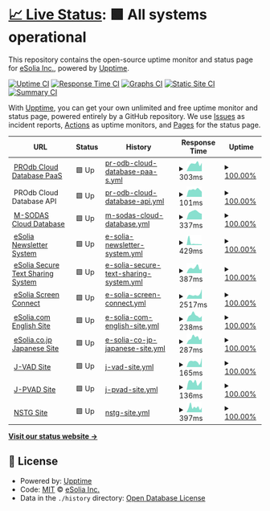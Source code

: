 # [📈 Live Status](https://demo.upptime.js.org): <!--live status--> **🟩 All systems operational**

This repository contains the open-source uptime monitor and status page for [eSolia Inc.](https://esolia.com), powered by [Upptime](https://github.com/upptime/upptime).

[![Uptime CI](https://github.com/eSolia/uptime/workflows/Uptime%20CI/badge.svg)](https://github.com/eSolia/uptime/actions?query=workflow%3A%22Uptime+CI%22)
[![Response Time CI](https://github.com/eSolia/uptime/workflows/Response%20Time%20CI/badge.svg)](https://github.com/eSolia/uptime/actions?query=workflow%3A%22Response+Time+CI%22)
[![Graphs CI](https://github.com/eSolia/uptime/workflows/Graphs%20CI/badge.svg)](https://github.com/eSolia/uptime/actions?query=workflow%3A%22Graphs+CI%22)
[![Static Site CI](https://github.com/eSolia/uptime/workflows/Static%20Site%20CI/badge.svg)](https://github.com/eSolia/uptime/actions?query=workflow%3A%22Static+Site+CI%22)
[![Summary CI](https://github.com/eSolia/uptime/workflows/Summary%20CI/badge.svg)](https://github.com/eSolia/uptime/actions?query=workflow%3A%22Summary+CI%22)

With [Upptime](https://upptime.js.org), you can get your own unlimited and free uptime monitor and status page, powered entirely by a GitHub repository. We use [Issues](https://github.com/eSolia/uptime/issues) as incident reports, [Actions](https://github.com/eSolia/uptime/actions) as uptime monitors, and [Pages](https://demo.upptime.js.org) for the status page.

<!--start: status pages-->
<!-- This summary is generated by Upptime (https://github.com/upptime/upptime) -->
<!-- Do not edit this manually, your changes will be overwritten -->
<!-- prettier-ignore -->
| URL | Status | History | Response Time | Uptime |
| --- | ------ | ------- | ------------- | ------ |
| <img alt="" src="https://assets.esolia.com/eSolia-Chicklet-Color-512px.ico" height="13"> [PROdb Cloud Database PaaS](https://pro.dbflex.net/secure/login.aspx) | 🟩 Up | [pr-odb-cloud-database-paa-s.yml](https://github.com/eSolia/uptime/commits/HEAD/history/pr-odb-cloud-database-paa-s.yml) | <details><summary><img alt="Response time graph" src="./graphs/pr-odb-cloud-database-paa-s/response-time-week.png" height="20"> 303ms</summary><br><a href="https://uptime.esolia.pro/history/pr-odb-cloud-database-paa-s"><img alt="Response time 278" src="https://img.shields.io/endpoint?url=https%3A%2F%2Fraw.githubusercontent.com%2FeSolia%2Fuptime%2FHEAD%2Fapi%2Fpr-odb-cloud-database-paa-s%2Fresponse-time.json"></a><br><a href="https://uptime.esolia.pro/history/pr-odb-cloud-database-paa-s"><img alt="24-hour response time 294" src="https://img.shields.io/endpoint?url=https%3A%2F%2Fraw.githubusercontent.com%2FeSolia%2Fuptime%2FHEAD%2Fapi%2Fpr-odb-cloud-database-paa-s%2Fresponse-time-day.json"></a><br><a href="https://uptime.esolia.pro/history/pr-odb-cloud-database-paa-s"><img alt="7-day response time 303" src="https://img.shields.io/endpoint?url=https%3A%2F%2Fraw.githubusercontent.com%2FeSolia%2Fuptime%2FHEAD%2Fapi%2Fpr-odb-cloud-database-paa-s%2Fresponse-time-week.json"></a><br><a href="https://uptime.esolia.pro/history/pr-odb-cloud-database-paa-s"><img alt="30-day response time 272" src="https://img.shields.io/endpoint?url=https%3A%2F%2Fraw.githubusercontent.com%2FeSolia%2Fuptime%2FHEAD%2Fapi%2Fpr-odb-cloud-database-paa-s%2Fresponse-time-month.json"></a><br><a href="https://uptime.esolia.pro/history/pr-odb-cloud-database-paa-s"><img alt="1-year response time 278" src="https://img.shields.io/endpoint?url=https%3A%2F%2Fraw.githubusercontent.com%2FeSolia%2Fuptime%2FHEAD%2Fapi%2Fpr-odb-cloud-database-paa-s%2Fresponse-time-year.json"></a></details> | <details><summary><a href="https://uptime.esolia.pro/history/pr-odb-cloud-database-paa-s">100.00%</a></summary><a href="https://uptime.esolia.pro/history/pr-odb-cloud-database-paa-s"><img alt="All-time uptime 99.89%" src="https://img.shields.io/endpoint?url=https%3A%2F%2Fraw.githubusercontent.com%2FeSolia%2Fuptime%2FHEAD%2Fapi%2Fpr-odb-cloud-database-paa-s%2Fuptime.json"></a><br><a href="https://uptime.esolia.pro/history/pr-odb-cloud-database-paa-s"><img alt="24-hour uptime 100.00%" src="https://img.shields.io/endpoint?url=https%3A%2F%2Fraw.githubusercontent.com%2FeSolia%2Fuptime%2FHEAD%2Fapi%2Fpr-odb-cloud-database-paa-s%2Fuptime-day.json"></a><br><a href="https://uptime.esolia.pro/history/pr-odb-cloud-database-paa-s"><img alt="7-day uptime 100.00%" src="https://img.shields.io/endpoint?url=https%3A%2F%2Fraw.githubusercontent.com%2FeSolia%2Fuptime%2FHEAD%2Fapi%2Fpr-odb-cloud-database-paa-s%2Fuptime-week.json"></a><br><a href="https://uptime.esolia.pro/history/pr-odb-cloud-database-paa-s"><img alt="30-day uptime 99.86%" src="https://img.shields.io/endpoint?url=https%3A%2F%2Fraw.githubusercontent.com%2FeSolia%2Fuptime%2FHEAD%2Fapi%2Fpr-odb-cloud-database-paa-s%2Fuptime-month.json"></a><br><a href="https://uptime.esolia.pro/history/pr-odb-cloud-database-paa-s"><img alt="1-year uptime 99.89%" src="https://img.shields.io/endpoint?url=https%3A%2F%2Fraw.githubusercontent.com%2FeSolia%2Fuptime%2FHEAD%2Fapi%2Fpr-odb-cloud-database-paa-s%2Fuptime-year.json"></a></details>
| <img alt="" src="https://assets.esolia.com/eSolia-Chicklet-Color-512px.ico" height="13"> PROdb Cloud Database API | 🟩 Up | [pr-odb-cloud-database-api.yml](https://github.com/eSolia/uptime/commits/HEAD/history/pr-odb-cloud-database-api.yml) | <details><summary><img alt="Response time graph" src="./graphs/pr-odb-cloud-database-api/response-time-week.png" height="20"> 101ms</summary><br><a href="https://uptime.esolia.pro/history/pr-odb-cloud-database-api"><img alt="Response time 122" src="https://img.shields.io/endpoint?url=https%3A%2F%2Fraw.githubusercontent.com%2FeSolia%2Fuptime%2FHEAD%2Fapi%2Fpr-odb-cloud-database-api%2Fresponse-time.json"></a><br><a href="https://uptime.esolia.pro/history/pr-odb-cloud-database-api"><img alt="24-hour response time 118" src="https://img.shields.io/endpoint?url=https%3A%2F%2Fraw.githubusercontent.com%2FeSolia%2Fuptime%2FHEAD%2Fapi%2Fpr-odb-cloud-database-api%2Fresponse-time-day.json"></a><br><a href="https://uptime.esolia.pro/history/pr-odb-cloud-database-api"><img alt="7-day response time 101" src="https://img.shields.io/endpoint?url=https%3A%2F%2Fraw.githubusercontent.com%2FeSolia%2Fuptime%2FHEAD%2Fapi%2Fpr-odb-cloud-database-api%2Fresponse-time-week.json"></a><br><a href="https://uptime.esolia.pro/history/pr-odb-cloud-database-api"><img alt="30-day response time 129" src="https://img.shields.io/endpoint?url=https%3A%2F%2Fraw.githubusercontent.com%2FeSolia%2Fuptime%2FHEAD%2Fapi%2Fpr-odb-cloud-database-api%2Fresponse-time-month.json"></a><br><a href="https://uptime.esolia.pro/history/pr-odb-cloud-database-api"><img alt="1-year response time 122" src="https://img.shields.io/endpoint?url=https%3A%2F%2Fraw.githubusercontent.com%2FeSolia%2Fuptime%2FHEAD%2Fapi%2Fpr-odb-cloud-database-api%2Fresponse-time-year.json"></a></details> | <details><summary><a href="https://uptime.esolia.pro/history/pr-odb-cloud-database-api">100.00%</a></summary><a href="https://uptime.esolia.pro/history/pr-odb-cloud-database-api"><img alt="All-time uptime 99.89%" src="https://img.shields.io/endpoint?url=https%3A%2F%2Fraw.githubusercontent.com%2FeSolia%2Fuptime%2FHEAD%2Fapi%2Fpr-odb-cloud-database-api%2Fuptime.json"></a><br><a href="https://uptime.esolia.pro/history/pr-odb-cloud-database-api"><img alt="24-hour uptime 100.00%" src="https://img.shields.io/endpoint?url=https%3A%2F%2Fraw.githubusercontent.com%2FeSolia%2Fuptime%2FHEAD%2Fapi%2Fpr-odb-cloud-database-api%2Fuptime-day.json"></a><br><a href="https://uptime.esolia.pro/history/pr-odb-cloud-database-api"><img alt="7-day uptime 100.00%" src="https://img.shields.io/endpoint?url=https%3A%2F%2Fraw.githubusercontent.com%2FeSolia%2Fuptime%2FHEAD%2Fapi%2Fpr-odb-cloud-database-api%2Fuptime-week.json"></a><br><a href="https://uptime.esolia.pro/history/pr-odb-cloud-database-api"><img alt="30-day uptime 99.87%" src="https://img.shields.io/endpoint?url=https%3A%2F%2Fraw.githubusercontent.com%2FeSolia%2Fuptime%2FHEAD%2Fapi%2Fpr-odb-cloud-database-api%2Fuptime-month.json"></a><br><a href="https://uptime.esolia.pro/history/pr-odb-cloud-database-api"><img alt="1-year uptime 99.89%" src="https://img.shields.io/endpoint?url=https%3A%2F%2Fraw.githubusercontent.com%2FeSolia%2Fuptime%2FHEAD%2Fapi%2Fpr-odb-cloud-database-api%2Fuptime-year.json"></a></details>
| <img alt="" src="https://icons.duckduckgo.com/ip3/db.myriadgenetics-ops.com.ico" height="13"> [M-SODAS Cloud Database](https://db.myriadgenetics-ops.com/secure/login.aspx) | 🟩 Up | [m-sodas-cloud-database.yml](https://github.com/eSolia/uptime/commits/HEAD/history/m-sodas-cloud-database.yml) | <details><summary><img alt="Response time graph" src="./graphs/m-sodas-cloud-database/response-time-week.png" height="20"> 337ms</summary><br><a href="https://uptime.esolia.pro/history/m-sodas-cloud-database"><img alt="Response time 377" src="https://img.shields.io/endpoint?url=https%3A%2F%2Fraw.githubusercontent.com%2FeSolia%2Fuptime%2FHEAD%2Fapi%2Fm-sodas-cloud-database%2Fresponse-time.json"></a><br><a href="https://uptime.esolia.pro/history/m-sodas-cloud-database"><img alt="24-hour response time 317" src="https://img.shields.io/endpoint?url=https%3A%2F%2Fraw.githubusercontent.com%2FeSolia%2Fuptime%2FHEAD%2Fapi%2Fm-sodas-cloud-database%2Fresponse-time-day.json"></a><br><a href="https://uptime.esolia.pro/history/m-sodas-cloud-database"><img alt="7-day response time 337" src="https://img.shields.io/endpoint?url=https%3A%2F%2Fraw.githubusercontent.com%2FeSolia%2Fuptime%2FHEAD%2Fapi%2Fm-sodas-cloud-database%2Fresponse-time-week.json"></a><br><a href="https://uptime.esolia.pro/history/m-sodas-cloud-database"><img alt="30-day response time 385" src="https://img.shields.io/endpoint?url=https%3A%2F%2Fraw.githubusercontent.com%2FeSolia%2Fuptime%2FHEAD%2Fapi%2Fm-sodas-cloud-database%2Fresponse-time-month.json"></a><br><a href="https://uptime.esolia.pro/history/m-sodas-cloud-database"><img alt="1-year response time 377" src="https://img.shields.io/endpoint?url=https%3A%2F%2Fraw.githubusercontent.com%2FeSolia%2Fuptime%2FHEAD%2Fapi%2Fm-sodas-cloud-database%2Fresponse-time-year.json"></a></details> | <details><summary><a href="https://uptime.esolia.pro/history/m-sodas-cloud-database">100.00%</a></summary><a href="https://uptime.esolia.pro/history/m-sodas-cloud-database"><img alt="All-time uptime 99.89%" src="https://img.shields.io/endpoint?url=https%3A%2F%2Fraw.githubusercontent.com%2FeSolia%2Fuptime%2FHEAD%2Fapi%2Fm-sodas-cloud-database%2Fuptime.json"></a><br><a href="https://uptime.esolia.pro/history/m-sodas-cloud-database"><img alt="24-hour uptime 100.00%" src="https://img.shields.io/endpoint?url=https%3A%2F%2Fraw.githubusercontent.com%2FeSolia%2Fuptime%2FHEAD%2Fapi%2Fm-sodas-cloud-database%2Fuptime-day.json"></a><br><a href="https://uptime.esolia.pro/history/m-sodas-cloud-database"><img alt="7-day uptime 100.00%" src="https://img.shields.io/endpoint?url=https%3A%2F%2Fraw.githubusercontent.com%2FeSolia%2Fuptime%2FHEAD%2Fapi%2Fm-sodas-cloud-database%2Fuptime-week.json"></a><br><a href="https://uptime.esolia.pro/history/m-sodas-cloud-database"><img alt="30-day uptime 99.87%" src="https://img.shields.io/endpoint?url=https%3A%2F%2Fraw.githubusercontent.com%2FeSolia%2Fuptime%2FHEAD%2Fapi%2Fm-sodas-cloud-database%2Fuptime-month.json"></a><br><a href="https://uptime.esolia.pro/history/m-sodas-cloud-database"><img alt="1-year uptime 99.89%" src="https://img.shields.io/endpoint?url=https%3A%2F%2Fraw.githubusercontent.com%2FeSolia%2Fuptime%2FHEAD%2Fapi%2Fm-sodas-cloud-database%2Fuptime-year.json"></a></details>
| <img alt="" src="https://assets.esolia.com/eSolia-Chicklet-Color-512px.ico" height="13"> [eSolia Newsletter System](https://send.esolia.pro) | 🟩 Up | [e-solia-newsletter-system.yml](https://github.com/eSolia/uptime/commits/HEAD/history/e-solia-newsletter-system.yml) | <details><summary><img alt="Response time graph" src="./graphs/e-solia-newsletter-system/response-time-week.png" height="20"> 429ms</summary><br><a href="https://uptime.esolia.pro/history/e-solia-newsletter-system"><img alt="Response time 469" src="https://img.shields.io/endpoint?url=https%3A%2F%2Fraw.githubusercontent.com%2FeSolia%2Fuptime%2FHEAD%2Fapi%2Fe-solia-newsletter-system%2Fresponse-time.json"></a><br><a href="https://uptime.esolia.pro/history/e-solia-newsletter-system"><img alt="24-hour response time 468" src="https://img.shields.io/endpoint?url=https%3A%2F%2Fraw.githubusercontent.com%2FeSolia%2Fuptime%2FHEAD%2Fapi%2Fe-solia-newsletter-system%2Fresponse-time-day.json"></a><br><a href="https://uptime.esolia.pro/history/e-solia-newsletter-system"><img alt="7-day response time 429" src="https://img.shields.io/endpoint?url=https%3A%2F%2Fraw.githubusercontent.com%2FeSolia%2Fuptime%2FHEAD%2Fapi%2Fe-solia-newsletter-system%2Fresponse-time-week.json"></a><br><a href="https://uptime.esolia.pro/history/e-solia-newsletter-system"><img alt="30-day response time 514" src="https://img.shields.io/endpoint?url=https%3A%2F%2Fraw.githubusercontent.com%2FeSolia%2Fuptime%2FHEAD%2Fapi%2Fe-solia-newsletter-system%2Fresponse-time-month.json"></a><br><a href="https://uptime.esolia.pro/history/e-solia-newsletter-system"><img alt="1-year response time 469" src="https://img.shields.io/endpoint?url=https%3A%2F%2Fraw.githubusercontent.com%2FeSolia%2Fuptime%2FHEAD%2Fapi%2Fe-solia-newsletter-system%2Fresponse-time-year.json"></a></details> | <details><summary><a href="https://uptime.esolia.pro/history/e-solia-newsletter-system">100.00%</a></summary><a href="https://uptime.esolia.pro/history/e-solia-newsletter-system"><img alt="All-time uptime 100.00%" src="https://img.shields.io/endpoint?url=https%3A%2F%2Fraw.githubusercontent.com%2FeSolia%2Fuptime%2FHEAD%2Fapi%2Fe-solia-newsletter-system%2Fuptime.json"></a><br><a href="https://uptime.esolia.pro/history/e-solia-newsletter-system"><img alt="24-hour uptime 100.00%" src="https://img.shields.io/endpoint?url=https%3A%2F%2Fraw.githubusercontent.com%2FeSolia%2Fuptime%2FHEAD%2Fapi%2Fe-solia-newsletter-system%2Fuptime-day.json"></a><br><a href="https://uptime.esolia.pro/history/e-solia-newsletter-system"><img alt="7-day uptime 100.00%" src="https://img.shields.io/endpoint?url=https%3A%2F%2Fraw.githubusercontent.com%2FeSolia%2Fuptime%2FHEAD%2Fapi%2Fe-solia-newsletter-system%2Fuptime-week.json"></a><br><a href="https://uptime.esolia.pro/history/e-solia-newsletter-system"><img alt="30-day uptime 100.00%" src="https://img.shields.io/endpoint?url=https%3A%2F%2Fraw.githubusercontent.com%2FeSolia%2Fuptime%2FHEAD%2Fapi%2Fe-solia-newsletter-system%2Fuptime-month.json"></a><br><a href="https://uptime.esolia.pro/history/e-solia-newsletter-system"><img alt="1-year uptime 100.00%" src="https://img.shields.io/endpoint?url=https%3A%2F%2Fraw.githubusercontent.com%2FeSolia%2Fuptime%2FHEAD%2Fapi%2Fe-solia-newsletter-system%2Fuptime-year.json"></a></details>
| <img alt="" src="https://assets.esolia.com/eSolia-Chicklet-Color-512px.ico" height="13"> [eSolia Secure Text Sharing System](https://salty.esolia.pro) | 🟩 Up | [e-solia-secure-text-sharing-system.yml](https://github.com/eSolia/uptime/commits/HEAD/history/e-solia-secure-text-sharing-system.yml) | <details><summary><img alt="Response time graph" src="./graphs/e-solia-secure-text-sharing-system/response-time-week.png" height="20"> 387ms</summary><br><a href="https://uptime.esolia.pro/history/e-solia-secure-text-sharing-system"><img alt="Response time 299" src="https://img.shields.io/endpoint?url=https%3A%2F%2Fraw.githubusercontent.com%2FeSolia%2Fuptime%2FHEAD%2Fapi%2Fe-solia-secure-text-sharing-system%2Fresponse-time.json"></a><br><a href="https://uptime.esolia.pro/history/e-solia-secure-text-sharing-system"><img alt="24-hour response time 499" src="https://img.shields.io/endpoint?url=https%3A%2F%2Fraw.githubusercontent.com%2FeSolia%2Fuptime%2FHEAD%2Fapi%2Fe-solia-secure-text-sharing-system%2Fresponse-time-day.json"></a><br><a href="https://uptime.esolia.pro/history/e-solia-secure-text-sharing-system"><img alt="7-day response time 387" src="https://img.shields.io/endpoint?url=https%3A%2F%2Fraw.githubusercontent.com%2FeSolia%2Fuptime%2FHEAD%2Fapi%2Fe-solia-secure-text-sharing-system%2Fresponse-time-week.json"></a><br><a href="https://uptime.esolia.pro/history/e-solia-secure-text-sharing-system"><img alt="30-day response time 299" src="https://img.shields.io/endpoint?url=https%3A%2F%2Fraw.githubusercontent.com%2FeSolia%2Fuptime%2FHEAD%2Fapi%2Fe-solia-secure-text-sharing-system%2Fresponse-time-month.json"></a><br><a href="https://uptime.esolia.pro/history/e-solia-secure-text-sharing-system"><img alt="1-year response time 299" src="https://img.shields.io/endpoint?url=https%3A%2F%2Fraw.githubusercontent.com%2FeSolia%2Fuptime%2FHEAD%2Fapi%2Fe-solia-secure-text-sharing-system%2Fresponse-time-year.json"></a></details> | <details><summary><a href="https://uptime.esolia.pro/history/e-solia-secure-text-sharing-system">100.00%</a></summary><a href="https://uptime.esolia.pro/history/e-solia-secure-text-sharing-system"><img alt="All-time uptime 100.00%" src="https://img.shields.io/endpoint?url=https%3A%2F%2Fraw.githubusercontent.com%2FeSolia%2Fuptime%2FHEAD%2Fapi%2Fe-solia-secure-text-sharing-system%2Fuptime.json"></a><br><a href="https://uptime.esolia.pro/history/e-solia-secure-text-sharing-system"><img alt="24-hour uptime 100.00%" src="https://img.shields.io/endpoint?url=https%3A%2F%2Fraw.githubusercontent.com%2FeSolia%2Fuptime%2FHEAD%2Fapi%2Fe-solia-secure-text-sharing-system%2Fuptime-day.json"></a><br><a href="https://uptime.esolia.pro/history/e-solia-secure-text-sharing-system"><img alt="7-day uptime 100.00%" src="https://img.shields.io/endpoint?url=https%3A%2F%2Fraw.githubusercontent.com%2FeSolia%2Fuptime%2FHEAD%2Fapi%2Fe-solia-secure-text-sharing-system%2Fuptime-week.json"></a><br><a href="https://uptime.esolia.pro/history/e-solia-secure-text-sharing-system"><img alt="30-day uptime 100.00%" src="https://img.shields.io/endpoint?url=https%3A%2F%2Fraw.githubusercontent.com%2FeSolia%2Fuptime%2FHEAD%2Fapi%2Fe-solia-secure-text-sharing-system%2Fuptime-month.json"></a><br><a href="https://uptime.esolia.pro/history/e-solia-secure-text-sharing-system"><img alt="1-year uptime 100.00%" src="https://img.shields.io/endpoint?url=https%3A%2F%2Fraw.githubusercontent.com%2FeSolia%2Fuptime%2FHEAD%2Fapi%2Fe-solia-secure-text-sharing-system%2Fuptime-year.json"></a></details>
| <img alt="" src="https://assets.esolia.com/eSolia-Chicklet-Color-512px.ico" height="13"> [eSolia Screen Connect](https://esolia.screenconnect.com) | 🟩 Up | [e-solia-screen-connect.yml](https://github.com/eSolia/uptime/commits/HEAD/history/e-solia-screen-connect.yml) | <details><summary><img alt="Response time graph" src="./graphs/e-solia-screen-connect/response-time-week.png" height="20"> 2517ms</summary><br><a href="https://uptime.esolia.pro/history/e-solia-screen-connect"><img alt="Response time 2304" src="https://img.shields.io/endpoint?url=https%3A%2F%2Fraw.githubusercontent.com%2FeSolia%2Fuptime%2FHEAD%2Fapi%2Fe-solia-screen-connect%2Fresponse-time.json"></a><br><a href="https://uptime.esolia.pro/history/e-solia-screen-connect"><img alt="24-hour response time 1788" src="https://img.shields.io/endpoint?url=https%3A%2F%2Fraw.githubusercontent.com%2FeSolia%2Fuptime%2FHEAD%2Fapi%2Fe-solia-screen-connect%2Fresponse-time-day.json"></a><br><a href="https://uptime.esolia.pro/history/e-solia-screen-connect"><img alt="7-day response time 2517" src="https://img.shields.io/endpoint?url=https%3A%2F%2Fraw.githubusercontent.com%2FeSolia%2Fuptime%2FHEAD%2Fapi%2Fe-solia-screen-connect%2Fresponse-time-week.json"></a><br><a href="https://uptime.esolia.pro/history/e-solia-screen-connect"><img alt="30-day response time 2313" src="https://img.shields.io/endpoint?url=https%3A%2F%2Fraw.githubusercontent.com%2FeSolia%2Fuptime%2FHEAD%2Fapi%2Fe-solia-screen-connect%2Fresponse-time-month.json"></a><br><a href="https://uptime.esolia.pro/history/e-solia-screen-connect"><img alt="1-year response time 2304" src="https://img.shields.io/endpoint?url=https%3A%2F%2Fraw.githubusercontent.com%2FeSolia%2Fuptime%2FHEAD%2Fapi%2Fe-solia-screen-connect%2Fresponse-time-year.json"></a></details> | <details><summary><a href="https://uptime.esolia.pro/history/e-solia-screen-connect">100.00%</a></summary><a href="https://uptime.esolia.pro/history/e-solia-screen-connect"><img alt="All-time uptime 100.00%" src="https://img.shields.io/endpoint?url=https%3A%2F%2Fraw.githubusercontent.com%2FeSolia%2Fuptime%2FHEAD%2Fapi%2Fe-solia-screen-connect%2Fuptime.json"></a><br><a href="https://uptime.esolia.pro/history/e-solia-screen-connect"><img alt="24-hour uptime 100.00%" src="https://img.shields.io/endpoint?url=https%3A%2F%2Fraw.githubusercontent.com%2FeSolia%2Fuptime%2FHEAD%2Fapi%2Fe-solia-screen-connect%2Fuptime-day.json"></a><br><a href="https://uptime.esolia.pro/history/e-solia-screen-connect"><img alt="7-day uptime 100.00%" src="https://img.shields.io/endpoint?url=https%3A%2F%2Fraw.githubusercontent.com%2FeSolia%2Fuptime%2FHEAD%2Fapi%2Fe-solia-screen-connect%2Fuptime-week.json"></a><br><a href="https://uptime.esolia.pro/history/e-solia-screen-connect"><img alt="30-day uptime 100.00%" src="https://img.shields.io/endpoint?url=https%3A%2F%2Fraw.githubusercontent.com%2FeSolia%2Fuptime%2FHEAD%2Fapi%2Fe-solia-screen-connect%2Fuptime-month.json"></a><br><a href="https://uptime.esolia.pro/history/e-solia-screen-connect"><img alt="1-year uptime 100.00%" src="https://img.shields.io/endpoint?url=https%3A%2F%2Fraw.githubusercontent.com%2FeSolia%2Fuptime%2FHEAD%2Fapi%2Fe-solia-screen-connect%2Fuptime-year.json"></a></details>
| <img alt="" src="https://icons.duckduckgo.com/ip3/esolia.com.ico" height="13"> [eSolia.com English Site](https://esolia.com) | 🟩 Up | [e-solia-com-english-site.yml](https://github.com/eSolia/uptime/commits/HEAD/history/e-solia-com-english-site.yml) | <details><summary><img alt="Response time graph" src="./graphs/e-solia-com-english-site/response-time-week.png" height="20"> 238ms</summary><br><a href="https://uptime.esolia.pro/history/e-solia-com-english-site"><img alt="Response time 225" src="https://img.shields.io/endpoint?url=https%3A%2F%2Fraw.githubusercontent.com%2FeSolia%2Fuptime%2FHEAD%2Fapi%2Fe-solia-com-english-site%2Fresponse-time.json"></a><br><a href="https://uptime.esolia.pro/history/e-solia-com-english-site"><img alt="24-hour response time 395" src="https://img.shields.io/endpoint?url=https%3A%2F%2Fraw.githubusercontent.com%2FeSolia%2Fuptime%2FHEAD%2Fapi%2Fe-solia-com-english-site%2Fresponse-time-day.json"></a><br><a href="https://uptime.esolia.pro/history/e-solia-com-english-site"><img alt="7-day response time 238" src="https://img.shields.io/endpoint?url=https%3A%2F%2Fraw.githubusercontent.com%2FeSolia%2Fuptime%2FHEAD%2Fapi%2Fe-solia-com-english-site%2Fresponse-time-week.json"></a><br><a href="https://uptime.esolia.pro/history/e-solia-com-english-site"><img alt="30-day response time 210" src="https://img.shields.io/endpoint?url=https%3A%2F%2Fraw.githubusercontent.com%2FeSolia%2Fuptime%2FHEAD%2Fapi%2Fe-solia-com-english-site%2Fresponse-time-month.json"></a><br><a href="https://uptime.esolia.pro/history/e-solia-com-english-site"><img alt="1-year response time 225" src="https://img.shields.io/endpoint?url=https%3A%2F%2Fraw.githubusercontent.com%2FeSolia%2Fuptime%2FHEAD%2Fapi%2Fe-solia-com-english-site%2Fresponse-time-year.json"></a></details> | <details><summary><a href="https://uptime.esolia.pro/history/e-solia-com-english-site">100.00%</a></summary><a href="https://uptime.esolia.pro/history/e-solia-com-english-site"><img alt="All-time uptime 100.00%" src="https://img.shields.io/endpoint?url=https%3A%2F%2Fraw.githubusercontent.com%2FeSolia%2Fuptime%2FHEAD%2Fapi%2Fe-solia-com-english-site%2Fuptime.json"></a><br><a href="https://uptime.esolia.pro/history/e-solia-com-english-site"><img alt="24-hour uptime 100.00%" src="https://img.shields.io/endpoint?url=https%3A%2F%2Fraw.githubusercontent.com%2FeSolia%2Fuptime%2FHEAD%2Fapi%2Fe-solia-com-english-site%2Fuptime-day.json"></a><br><a href="https://uptime.esolia.pro/history/e-solia-com-english-site"><img alt="7-day uptime 100.00%" src="https://img.shields.io/endpoint?url=https%3A%2F%2Fraw.githubusercontent.com%2FeSolia%2Fuptime%2FHEAD%2Fapi%2Fe-solia-com-english-site%2Fuptime-week.json"></a><br><a href="https://uptime.esolia.pro/history/e-solia-com-english-site"><img alt="30-day uptime 100.00%" src="https://img.shields.io/endpoint?url=https%3A%2F%2Fraw.githubusercontent.com%2FeSolia%2Fuptime%2FHEAD%2Fapi%2Fe-solia-com-english-site%2Fuptime-month.json"></a><br><a href="https://uptime.esolia.pro/history/e-solia-com-english-site"><img alt="1-year uptime 100.00%" src="https://img.shields.io/endpoint?url=https%3A%2F%2Fraw.githubusercontent.com%2FeSolia%2Fuptime%2FHEAD%2Fapi%2Fe-solia-com-english-site%2Fuptime-year.json"></a></details>
| <img alt="" src="https://icons.duckduckgo.com/ip3/esolia.co.jp.ico" height="13"> [eSolia.co.jp Japanese Site](https://esolia.co.jp) | 🟩 Up | [e-solia-co-jp-japanese-site.yml](https://github.com/eSolia/uptime/commits/HEAD/history/e-solia-co-jp-japanese-site.yml) | <details><summary><img alt="Response time graph" src="./graphs/e-solia-co-jp-japanese-site/response-time-week.png" height="20"> 287ms</summary><br><a href="https://uptime.esolia.pro/history/e-solia-co-jp-japanese-site"><img alt="Response time 273" src="https://img.shields.io/endpoint?url=https%3A%2F%2Fraw.githubusercontent.com%2FeSolia%2Fuptime%2FHEAD%2Fapi%2Fe-solia-co-jp-japanese-site%2Fresponse-time.json"></a><br><a href="https://uptime.esolia.pro/history/e-solia-co-jp-japanese-site"><img alt="24-hour response time 290" src="https://img.shields.io/endpoint?url=https%3A%2F%2Fraw.githubusercontent.com%2FeSolia%2Fuptime%2FHEAD%2Fapi%2Fe-solia-co-jp-japanese-site%2Fresponse-time-day.json"></a><br><a href="https://uptime.esolia.pro/history/e-solia-co-jp-japanese-site"><img alt="7-day response time 287" src="https://img.shields.io/endpoint?url=https%3A%2F%2Fraw.githubusercontent.com%2FeSolia%2Fuptime%2FHEAD%2Fapi%2Fe-solia-co-jp-japanese-site%2Fresponse-time-week.json"></a><br><a href="https://uptime.esolia.pro/history/e-solia-co-jp-japanese-site"><img alt="30-day response time 279" src="https://img.shields.io/endpoint?url=https%3A%2F%2Fraw.githubusercontent.com%2FeSolia%2Fuptime%2FHEAD%2Fapi%2Fe-solia-co-jp-japanese-site%2Fresponse-time-month.json"></a><br><a href="https://uptime.esolia.pro/history/e-solia-co-jp-japanese-site"><img alt="1-year response time 273" src="https://img.shields.io/endpoint?url=https%3A%2F%2Fraw.githubusercontent.com%2FeSolia%2Fuptime%2FHEAD%2Fapi%2Fe-solia-co-jp-japanese-site%2Fresponse-time-year.json"></a></details> | <details><summary><a href="https://uptime.esolia.pro/history/e-solia-co-jp-japanese-site">100.00%</a></summary><a href="https://uptime.esolia.pro/history/e-solia-co-jp-japanese-site"><img alt="All-time uptime 100.00%" src="https://img.shields.io/endpoint?url=https%3A%2F%2Fraw.githubusercontent.com%2FeSolia%2Fuptime%2FHEAD%2Fapi%2Fe-solia-co-jp-japanese-site%2Fuptime.json"></a><br><a href="https://uptime.esolia.pro/history/e-solia-co-jp-japanese-site"><img alt="24-hour uptime 100.00%" src="https://img.shields.io/endpoint?url=https%3A%2F%2Fraw.githubusercontent.com%2FeSolia%2Fuptime%2FHEAD%2Fapi%2Fe-solia-co-jp-japanese-site%2Fuptime-day.json"></a><br><a href="https://uptime.esolia.pro/history/e-solia-co-jp-japanese-site"><img alt="7-day uptime 100.00%" src="https://img.shields.io/endpoint?url=https%3A%2F%2Fraw.githubusercontent.com%2FeSolia%2Fuptime%2FHEAD%2Fapi%2Fe-solia-co-jp-japanese-site%2Fuptime-week.json"></a><br><a href="https://uptime.esolia.pro/history/e-solia-co-jp-japanese-site"><img alt="30-day uptime 100.00%" src="https://img.shields.io/endpoint?url=https%3A%2F%2Fraw.githubusercontent.com%2FeSolia%2Fuptime%2FHEAD%2Fapi%2Fe-solia-co-jp-japanese-site%2Fuptime-month.json"></a><br><a href="https://uptime.esolia.pro/history/e-solia-co-jp-japanese-site"><img alt="1-year uptime 100.00%" src="https://img.shields.io/endpoint?url=https%3A%2F%2Fraw.githubusercontent.com%2FeSolia%2Fuptime%2FHEAD%2Fapi%2Fe-solia-co-jp-japanese-site%2Fuptime-year.json"></a></details>
| <img alt="" src="https://icons.duckduckgo.com/ip3/j-vad.jp.ico" height="13"> [J-VAD Site](https://j-vad.jp) | 🟩 Up | [j-vad-site.yml](https://github.com/eSolia/uptime/commits/HEAD/history/j-vad-site.yml) | <details><summary><img alt="Response time graph" src="./graphs/j-vad-site/response-time-week.png" height="20"> 165ms</summary><br><a href="https://uptime.esolia.pro/history/j-vad-site"><img alt="Response time 205" src="https://img.shields.io/endpoint?url=https%3A%2F%2Fraw.githubusercontent.com%2FeSolia%2Fuptime%2FHEAD%2Fapi%2Fj-vad-site%2Fresponse-time.json"></a><br><a href="https://uptime.esolia.pro/history/j-vad-site"><img alt="24-hour response time 150" src="https://img.shields.io/endpoint?url=https%3A%2F%2Fraw.githubusercontent.com%2FeSolia%2Fuptime%2FHEAD%2Fapi%2Fj-vad-site%2Fresponse-time-day.json"></a><br><a href="https://uptime.esolia.pro/history/j-vad-site"><img alt="7-day response time 165" src="https://img.shields.io/endpoint?url=https%3A%2F%2Fraw.githubusercontent.com%2FeSolia%2Fuptime%2FHEAD%2Fapi%2Fj-vad-site%2Fresponse-time-week.json"></a><br><a href="https://uptime.esolia.pro/history/j-vad-site"><img alt="30-day response time 174" src="https://img.shields.io/endpoint?url=https%3A%2F%2Fraw.githubusercontent.com%2FeSolia%2Fuptime%2FHEAD%2Fapi%2Fj-vad-site%2Fresponse-time-month.json"></a><br><a href="https://uptime.esolia.pro/history/j-vad-site"><img alt="1-year response time 205" src="https://img.shields.io/endpoint?url=https%3A%2F%2Fraw.githubusercontent.com%2FeSolia%2Fuptime%2FHEAD%2Fapi%2Fj-vad-site%2Fresponse-time-year.json"></a></details> | <details><summary><a href="https://uptime.esolia.pro/history/j-vad-site">100.00%</a></summary><a href="https://uptime.esolia.pro/history/j-vad-site"><img alt="All-time uptime 100.00%" src="https://img.shields.io/endpoint?url=https%3A%2F%2Fraw.githubusercontent.com%2FeSolia%2Fuptime%2FHEAD%2Fapi%2Fj-vad-site%2Fuptime.json"></a><br><a href="https://uptime.esolia.pro/history/j-vad-site"><img alt="24-hour uptime 100.00%" src="https://img.shields.io/endpoint?url=https%3A%2F%2Fraw.githubusercontent.com%2FeSolia%2Fuptime%2FHEAD%2Fapi%2Fj-vad-site%2Fuptime-day.json"></a><br><a href="https://uptime.esolia.pro/history/j-vad-site"><img alt="7-day uptime 100.00%" src="https://img.shields.io/endpoint?url=https%3A%2F%2Fraw.githubusercontent.com%2FeSolia%2Fuptime%2FHEAD%2Fapi%2Fj-vad-site%2Fuptime-week.json"></a><br><a href="https://uptime.esolia.pro/history/j-vad-site"><img alt="30-day uptime 100.00%" src="https://img.shields.io/endpoint?url=https%3A%2F%2Fraw.githubusercontent.com%2FeSolia%2Fuptime%2FHEAD%2Fapi%2Fj-vad-site%2Fuptime-month.json"></a><br><a href="https://uptime.esolia.pro/history/j-vad-site"><img alt="1-year uptime 100.00%" src="https://img.shields.io/endpoint?url=https%3A%2F%2Fraw.githubusercontent.com%2FeSolia%2Fuptime%2FHEAD%2Fapi%2Fj-vad-site%2Fuptime-year.json"></a></details>
| <img alt="" src="https://icons.duckduckgo.com/ip3/j-pvad.jp.ico" height="13"> [J-PVAD Site](https://j-pvad.jp) | 🟩 Up | [j-pvad-site.yml](https://github.com/eSolia/uptime/commits/HEAD/history/j-pvad-site.yml) | <details><summary><img alt="Response time graph" src="./graphs/j-pvad-site/response-time-week.png" height="20"> 136ms</summary><br><a href="https://uptime.esolia.pro/history/j-pvad-site"><img alt="Response time 168" src="https://img.shields.io/endpoint?url=https%3A%2F%2Fraw.githubusercontent.com%2FeSolia%2Fuptime%2FHEAD%2Fapi%2Fj-pvad-site%2Fresponse-time.json"></a><br><a href="https://uptime.esolia.pro/history/j-pvad-site"><img alt="24-hour response time 66" src="https://img.shields.io/endpoint?url=https%3A%2F%2Fraw.githubusercontent.com%2FeSolia%2Fuptime%2FHEAD%2Fapi%2Fj-pvad-site%2Fresponse-time-day.json"></a><br><a href="https://uptime.esolia.pro/history/j-pvad-site"><img alt="7-day response time 136" src="https://img.shields.io/endpoint?url=https%3A%2F%2Fraw.githubusercontent.com%2FeSolia%2Fuptime%2FHEAD%2Fapi%2Fj-pvad-site%2Fresponse-time-week.json"></a><br><a href="https://uptime.esolia.pro/history/j-pvad-site"><img alt="30-day response time 153" src="https://img.shields.io/endpoint?url=https%3A%2F%2Fraw.githubusercontent.com%2FeSolia%2Fuptime%2FHEAD%2Fapi%2Fj-pvad-site%2Fresponse-time-month.json"></a><br><a href="https://uptime.esolia.pro/history/j-pvad-site"><img alt="1-year response time 168" src="https://img.shields.io/endpoint?url=https%3A%2F%2Fraw.githubusercontent.com%2FeSolia%2Fuptime%2FHEAD%2Fapi%2Fj-pvad-site%2Fresponse-time-year.json"></a></details> | <details><summary><a href="https://uptime.esolia.pro/history/j-pvad-site">100.00%</a></summary><a href="https://uptime.esolia.pro/history/j-pvad-site"><img alt="All-time uptime 100.00%" src="https://img.shields.io/endpoint?url=https%3A%2F%2Fraw.githubusercontent.com%2FeSolia%2Fuptime%2FHEAD%2Fapi%2Fj-pvad-site%2Fuptime.json"></a><br><a href="https://uptime.esolia.pro/history/j-pvad-site"><img alt="24-hour uptime 100.00%" src="https://img.shields.io/endpoint?url=https%3A%2F%2Fraw.githubusercontent.com%2FeSolia%2Fuptime%2FHEAD%2Fapi%2Fj-pvad-site%2Fuptime-day.json"></a><br><a href="https://uptime.esolia.pro/history/j-pvad-site"><img alt="7-day uptime 100.00%" src="https://img.shields.io/endpoint?url=https%3A%2F%2Fraw.githubusercontent.com%2FeSolia%2Fuptime%2FHEAD%2Fapi%2Fj-pvad-site%2Fuptime-week.json"></a><br><a href="https://uptime.esolia.pro/history/j-pvad-site"><img alt="30-day uptime 100.00%" src="https://img.shields.io/endpoint?url=https%3A%2F%2Fraw.githubusercontent.com%2FeSolia%2Fuptime%2FHEAD%2Fapi%2Fj-pvad-site%2Fuptime-month.json"></a><br><a href="https://uptime.esolia.pro/history/j-pvad-site"><img alt="1-year uptime 100.00%" src="https://img.shields.io/endpoint?url=https%3A%2F%2Fraw.githubusercontent.com%2FeSolia%2Fuptime%2FHEAD%2Fapi%2Fj-pvad-site%2Fuptime-year.json"></a></details>
| <img alt="" src="https://icons.duckduckgo.com/ip3/jp.nanostring.com.ico" height="13"> [NSTG Site](https://jp.nanostring.com) | 🟩 Up | [nstg-site.yml](https://github.com/eSolia/uptime/commits/HEAD/history/nstg-site.yml) | <details><summary><img alt="Response time graph" src="./graphs/nstg-site/response-time-week.png" height="20"> 397ms</summary><br><a href="https://uptime.esolia.pro/history/nstg-site"><img alt="Response time 323" src="https://img.shields.io/endpoint?url=https%3A%2F%2Fraw.githubusercontent.com%2FeSolia%2Fuptime%2FHEAD%2Fapi%2Fnstg-site%2Fresponse-time.json"></a><br><a href="https://uptime.esolia.pro/history/nstg-site"><img alt="24-hour response time 409" src="https://img.shields.io/endpoint?url=https%3A%2F%2Fraw.githubusercontent.com%2FeSolia%2Fuptime%2FHEAD%2Fapi%2Fnstg-site%2Fresponse-time-day.json"></a><br><a href="https://uptime.esolia.pro/history/nstg-site"><img alt="7-day response time 397" src="https://img.shields.io/endpoint?url=https%3A%2F%2Fraw.githubusercontent.com%2FeSolia%2Fuptime%2FHEAD%2Fapi%2Fnstg-site%2Fresponse-time-week.json"></a><br><a href="https://uptime.esolia.pro/history/nstg-site"><img alt="30-day response time 327" src="https://img.shields.io/endpoint?url=https%3A%2F%2Fraw.githubusercontent.com%2FeSolia%2Fuptime%2FHEAD%2Fapi%2Fnstg-site%2Fresponse-time-month.json"></a><br><a href="https://uptime.esolia.pro/history/nstg-site"><img alt="1-year response time 323" src="https://img.shields.io/endpoint?url=https%3A%2F%2Fraw.githubusercontent.com%2FeSolia%2Fuptime%2FHEAD%2Fapi%2Fnstg-site%2Fresponse-time-year.json"></a></details> | <details><summary><a href="https://uptime.esolia.pro/history/nstg-site">100.00%</a></summary><a href="https://uptime.esolia.pro/history/nstg-site"><img alt="All-time uptime 100.00%" src="https://img.shields.io/endpoint?url=https%3A%2F%2Fraw.githubusercontent.com%2FeSolia%2Fuptime%2FHEAD%2Fapi%2Fnstg-site%2Fuptime.json"></a><br><a href="https://uptime.esolia.pro/history/nstg-site"><img alt="24-hour uptime 100.00%" src="https://img.shields.io/endpoint?url=https%3A%2F%2Fraw.githubusercontent.com%2FeSolia%2Fuptime%2FHEAD%2Fapi%2Fnstg-site%2Fuptime-day.json"></a><br><a href="https://uptime.esolia.pro/history/nstg-site"><img alt="7-day uptime 100.00%" src="https://img.shields.io/endpoint?url=https%3A%2F%2Fraw.githubusercontent.com%2FeSolia%2Fuptime%2FHEAD%2Fapi%2Fnstg-site%2Fuptime-week.json"></a><br><a href="https://uptime.esolia.pro/history/nstg-site"><img alt="30-day uptime 100.00%" src="https://img.shields.io/endpoint?url=https%3A%2F%2Fraw.githubusercontent.com%2FeSolia%2Fuptime%2FHEAD%2Fapi%2Fnstg-site%2Fuptime-month.json"></a><br><a href="https://uptime.esolia.pro/history/nstg-site"><img alt="1-year uptime 100.00%" src="https://img.shields.io/endpoint?url=https%3A%2F%2Fraw.githubusercontent.com%2FeSolia%2Fuptime%2FHEAD%2Fapi%2Fnstg-site%2Fuptime-year.json"></a></details>

<!--end: status pages-->

[**Visit our status website →**](https://demo.upptime.js.org)

## 📄 License

- Powered by: [Upptime](https://github.com/upptime/upptime)
- Code: [MIT](./LICENSE) © [eSolia Inc.](https://esolia.com)
- Data in the `./history` directory: [Open Database License](https://opendatacommons.org/licenses/odbl/1-0/)
